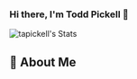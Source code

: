 ### Hi there, I'm Todd Pickell 👋

![tapickell's Stats](https://github-readme-stats.vercel.app/api?username=tapickell&theme=vue-dark&show_icons=true&hide_border=true&count_private=true)

## 🚀 About Me


<!--
**tapickell/tapickell** is a ✨ _special_ ✨ repository because its `README.md` (this file) appears on your GitHub profile.

Here are some ideas to get you started:

- 🔭 I’m currently working on ...
- 🌱 I’m currently learning ...
- 👯 I’m looking to collaborate on ...
- 🤔 I’m looking for help with ...
- 💬 Ask me about ...
- 📫 How to reach me: ...
- 😄 Pronouns: ...
- ⚡ Fun fact: ...
-->
